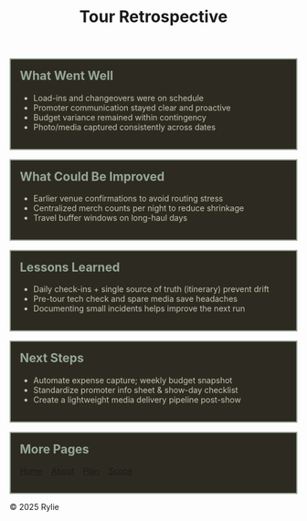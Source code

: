 <!doctype html>
<html lang="en">
<head>
  <meta charset="utf-8">
  <meta name="viewport" content="width=device-width,initial-scale=1">
  <title>Retrospective</title>
  <link rel="stylesheet" href="style.css">
  <style>
    .cards { display: grid; gap: 16px; }
    .card {
      background-color: #2d2b21;
      color: #c4c5b0;
      border: 2px solid #96a796;
      padding: 16px;
    }
    .card h2 { color: #96a796; margin-top: 0; }
    nav ul { list-style: none; padding-left: 0; display: flex; gap: 1rem; flex-wrap: wrap; }
  </style>
</head>
<body>
  <header>
    <h1>Tour Retrospective</h1>
  </header>

  <main class="cards">
    <section class="card">
      <h2>What Went Well</h2>
      <ul>
        <li>Load-ins and changeovers were on schedule</li>
        <li>Promoter communication stayed clear and proactive</li>
        <li>Budget variance remained within contingency</li>
        <li>Photo/media captured consistently across dates</li>
      </ul>
    </section>

  <section class="card">
      <h2>What Could Be Improved</h2>
      <ul>
        <li>Earlier venue confirmations to avoid routing stress</li>
        <li>Centralized merch counts per night to reduce shrinkage</li>
        <li>Travel buffer windows on long-haul days</li>
      </ul>
    </section>

   <section class="card">
      <h2>Lessons Learned</h2>
      <ul>
        <li>Daily check-ins + single source of truth (itinerary) prevent drift</li>
        <li>Pre-tour tech check and spare media save headaches</li>
        <li>Documenting small incidents helps improve the next run</li>
      </ul>
    </section>

   <section class="card">
      <h2>Next Steps</h2>
      <ul>
        <li>Automate expense capture; weekly budget snapshot</li>
        <li>Standardize promoter info sheet & show-day checklist</li>
        <li>Create a lightweight media delivery pipeline post-show</li>
      </ul>
    </section>

  <nav class="card" aria-label="Other pages">
      <h2>More Pages</h2>
      <ul>
        <li><a href="index.html">Home</a></li>
        <li><a href="about.html">About</a></li>
        <li><a href="plan.html">Plan</a></li>
        <li><a href="scope.html">Scope</a></li>
      </ul>
    </nav>
  </main>

  <footer><p>&copy; 2025 Rylie</p></footer>
</body>
</html>
